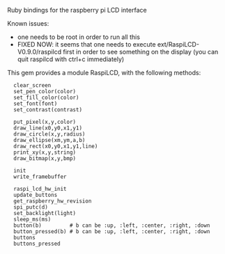 Ruby bindings for the raspberry pi LCD interface

Known issues:
- one needs to be root in order to run all this
- FIXED NOW: it seems that one needs to execute ext/RaspiLCD-V0.9.0/raspilcd first in order to see something on the display (you can quit raspilcd with ctrl+c immediately)

This gem provides a module RaspiLCD, with the following methods:

      clear_screen
      set_pen_color(color)
      set_fill_color(color)
      set_font(font)
      set_contrast(contrast)

      put_pixel(x,y,color)
      draw_line(x0,y0,x1,y1)
      draw_circle(x,y,radius)
      draw_ellipse(xm,ym,a,b)
      draw_rect(x0,y0,x1,y1,line)
      print_xy(x,y,string)
      draw_bitmap(x,y,bmp)

      init
      write_framebuffer

      raspi_lcd_hw_init
      update_buttons
      get_raspberry_hw_revision
      spi_putc(d)
      set_backlight(light)
      sleep_ms(ms)
      button(b)         # b can be :up, :left, :center, :right, :down 
      button_pressed(b) # b can be :up, :left, :center, :right, :down 
      buttons
      buttons_pressed
